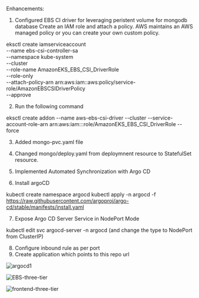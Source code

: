 Enhancements:
1. Configured EBS CI driver for leveraging peristent volume for mongodb database
Create an IAM role and attach a policy. AWS maintains an AWS managed policy or you can create your own custom policy.

eksctl create iamserviceaccount \
    --name ebs-csi-controller-sa \
    --namespace kube-system \
    --cluster <YOUR-CLUSTER-NAME> \
    --role-name AmazonEKS_EBS_CSI_DriverRole \
    --role-only \
    --attach-policy-arn arn:aws:iam::aws:policy/service-role/AmazonEBSCSIDriverPolicy \
    --approve

2. Run the following command

eksctl create addon --name aws-ebs-csi-driver --cluster <YOUR-CLUSTER-NAME> --service-account-role-arn arn:aws:iam::<AWS-ACCOUNT-ID>:role/AmazonEKS_EBS_CSI_DriverRole --force

3. Added mongo-pvc.yaml file
   
4. Changed mongo/deploy.yaml from deploymnent resource to StatefulSet resource.
5. Implemented Automated Synchronization with Argo CD
6. Install argoCD
   
kubectl create namespace argocd
kubectl apply -n argocd -f https://raw.githubusercontent.com/argoproj/argo-cd/stable/manifests/install.yaml

7. Expose Argo CD Server Service in NodePort Mode

kubectl edit svc argocd-server -n argocd
(and change the type to NodePort from ClusterIP)

8. Configure inbound rule as per port 
9. Create application which points to this repo url




![argocd1](https://github.com/Chitrakshi18/three-tier/assets/49672979/28cb66ab-1117-4b03-baf0-e2545ac38b11)



   
![EBS-three-tier](https://github.com/Chitrakshi18/three-tier/assets/49672979/12e5cdac-abc4-433a-ac84-ce323e36ae49)


![frontend-three-tier](https://github.com/Chitrakshi18/three-tier/assets/49672979/7640f051-ee9b-49ea-8b49-f9dbf4488d8f)
